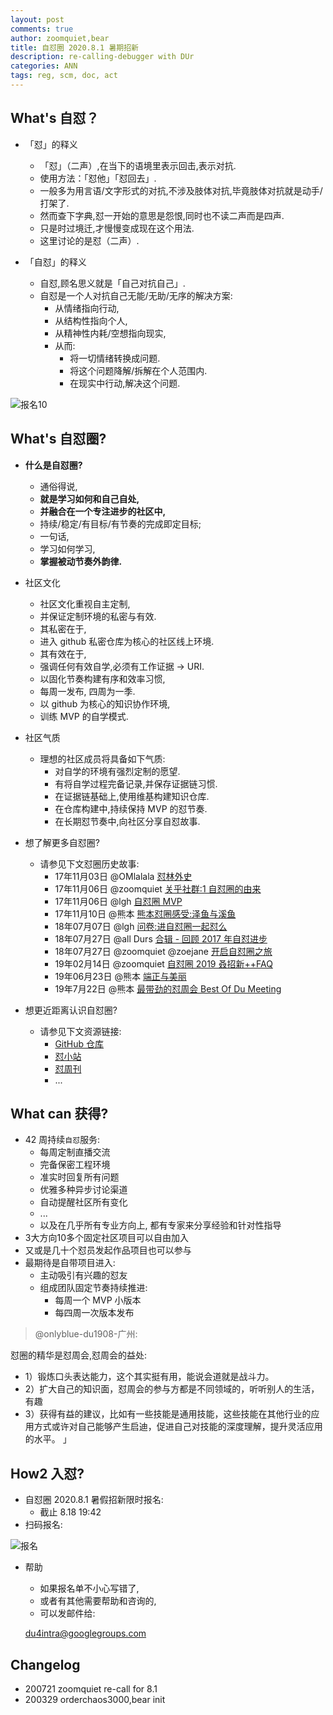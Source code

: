 ```yaml
---
layout: post
comments: true
author: zoomquiet,bear
title: 自怼圈 2020.8.1 暑期招新
description: re-calling-debugger with DUr
categories: ANN
tags: reg, scm, doc, act
---
```


## What's 自怼？


- 「怼」的释义
    + 「怼」（二声）,在当下的语境里表示回击,表示对抗.
    + 使用方法：「怼他」「怼回去」.
    + 一般多为用言语/文字形式的对抗,不涉及肢体对抗,毕竟肢体对抗就是动手/打架了.
    + 然而查下字典,怼一开始的意思是怨恨,同时也不读二声而是四声.
    + 只是时过境迁,才慢慢变成现在这个用法.
    + 这里讨论的是怼（二声）.

- 「自怼」的释义
    + 自怼,顾名思义就是「自己对抗自己」.
    + 自怼是一个人对抗自己无能/无助/无序的解决方案:
        + 从情绪指向行动,
        + 从结构性指向个人,
        + 从精神性内耗/空想指向现实,
        + 从而:
            * 将一切情绪转换成问题.
            * 将这个问题降解/拆解在个人范围内.
            * 在现实中行动,解决这个问题.


![报名10](http://ydlj.zoomquiet.top/ipic/2020-10-11-201011regDU-zip.jpg)

<!--more-->


## What's 自怼圈?


- **什么是自怼圈?**
    + 通俗得说,
    + **就是学习如何和自己自处,**
    + **并融合在一个专注进步的社区中,**
    + 持续/稳定/有目标/有节奏的完成即定目标;
    + 一句话,
    + 学习如何学习,
    + **掌握被动节奏外韵律.**


- 社区文化
    + 社区文化重视自主定制,
    + 并保证定制环境的私密与有效.
    + 其私密在于,
    + 进入 github 私密仓库为核心的社区线上环境.
    + 其有效在于,
    + 强调任何有效自学,必须有工作证据 -> URI.
    + 以固化节奏构建有序和效率习惯,
    + 每周一发布, 四周为一季.
    + 以 github 为核心的知识协作环境,
    + 训练 MVP 的自学模式.


- 社区气质
    + 理想的社区成员将具备如下气质:
        * 对自学的环境有强烈定制的愿望.
        * 有将自学过程完备记录,并保存证据链习惯.
        * 在证据链基础上,使用维基构建知识仓库.
        * 在仓库构建中,持续保持 MVP 的怼节奏.
        * 在长期怼节奏中,向社区分享自怼故事.


- 想了解更多自怼圈?
    + 请参见下文怼圈历史故事:
        + 17年11月03日 @OMlalala [怼林外史](https://du.101.camp/2017-11/debug-omlalala-summary/)
        + 17年11月06日 @zoomquiet [关乎社群:1 自怼圈的由来](https://du.101.camp/2017-11/ac1-du4new/)
        + 17年11月06日 @lgh [自怼圈 MVP](https://du.101.camp/2017-11/lgh-DebugMvp/)
        + 17年11月10日 @熊本 [熊本怼圈感受:泽鱼与溪鱼](https://du.101.camp/2017-11/bear-duFeelingFish/)
        + 18年07月07日 @lgh [问卷:进自怼圈一起怼么](https://jinshuju.net/f/ohQ12F)
        + 18年07月27日 @all Durs [合辑 - 回顾 2017 年自怼进步](https://du.101.camp/2018-07/du-progress/)
        + 18年07月27日 @zoomquiet @zoejane [开启自怼圈之旅](https://du.101.camp/2018-07/into-du/)
        + 19年02月14日 @zoomquiet [自怼圈 2019 叒招新++FAQ](https://du.101.camp/2019-03/re-self-debuggers/)
        + 19年06月23日 @熊本 [端正与美丽](https://du.101.camp/duw/#/115w#stories-%E6%95%85%E4%BA%8B)
        + 19年7月22日 @熊本 [最带劲的怼周会 Best Of Du Meeting](https://du.101.camp/duw/#/118w#stories-%E6%95%85%E4%BA%8B)


- 想更近距离认识自怼圈?
    + 请参见下文资源链接:
        + [GitHub 仓库](https://github.com/DebugUself)
        + [怼小站](https://du.101.camp)
        + [怼周刊](https://du.101.camp/duw)
        + ...


## What can 获得?


- 42 周持续`自怼`服务:
    + 每周定制直播交流
    + 完备保密工程环境
    + 准实时回复所有问题
    + 优雅多种异步讨论渠道
    + 自动提醒社区所有变化
    + ...
    + 以及在几乎所有专业方向上, 都有专家来分享经验和针对性指导
- 3大方向10多个固定社区项目可以自由加入
- 又或是几十个怼员发起作品项目也可以参与
- 最期待是自带项目进入:
    + 主动吸引有兴趣的怼友
    + 组成团队固定节奏持续推进:
        * 每周一个 MVP 小版本
        * 每四周一次版本发布


> @onlyblue-du1908-广州: 

怼圈的精华是怼周会,怼周会的益处:

- 1）锻炼口头表达能力，这个其实挺有用，能说会道就是战斗力。
- 2）扩大自己的知识面，怼周会的参与方都是不同领域的，听听别人的生活，有趣
- 3）获得有益的建议，比如有一些技能是通用技能，这些技能在其他行业的应用方式或许对自己能够产生启迪，促进自己对技能的深度理解，提升灵活应用的水平。 」



## How2 入怼?


- 自怼圈 2020.8.1 暑假招新限时报名:
    + 截止 8.18 19:42
- 扫码报名:

![报名](http://ydlj.zoomquiet.top/ipic/2020-07-21-reg200721RQ-zip.jpg)

- 帮助
    + 如果报名单不小心写错了, 
    + 或者有其他需要帮助和咨询的, 
    + 可以发邮件给:


    du4intra@googlegroups.com




## Changelog


- 200721 zoomquiet re-call for 8.1
- 200329 orderchaos3000,bear init
